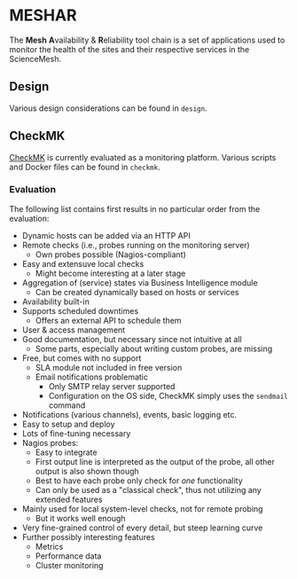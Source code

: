 # MESHAR
The **Mesh** **A**vailability & **R**eliability tool chain is a set of applications used to monitor the health of the sites and their respective services in the ScienceMesh.

## Design
Various design considerations can be found in `design`.

## CheckMK
[CheckMK](https://checkmk.com) is currently evaluated as a monitoring platform. Various scripts and Docker files can be found in `checkmk`.

### Evaluation
The following list contains first results in no particular order from the evaluation:

- Dynamic hosts can be added via an HTTP API
- Remote checks (i.e., probes running on the monitoring server)
    - Own probes possible (Nagios-compliant)
- Easy and extensuve local checks
    - Might become interesting at a later stage
- Aggregation of (service) states via Business Intelligence module
    - Can be created dynamically based on hosts or services
- Availability built-in
- Supports scheduled downtimes
    - Offers an external API to schedule them
- User & access management
- Good documentation, but necessary since not intuitive at all
    - Some parts, especially about writing custom probes, are missing
- Free, but comes with no support
    - SLA module not included in free version
    - Email notifications problematic
        - Only SMTP relay server supported
        - Configuration on the OS side, CheckMK simply uses the `sendmail` command
- Notifications (various channels), events, basic logging etc.
- Easy to setup and deploy
- Lots of fine-tuning necessary
- Nagios probes:
    - Easy to integrate
    - First output line is interpreted as the output of the probe, all other output is also shown though
    - Best to have each probe only check for _one_ functionality
    - Can only be used as a "classical check", thus not utilizing any extended features
- Mainly used for local system-level checks, not for remote probing
    - But it works well enough
- Very fine-grained control of every detail, but steep learning curve
- Further possibly interesting features
    - Metrics
    - Performance data
    - Cluster monitoring
